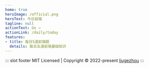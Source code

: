 ```yaml
---
home: true
heroImage: /official.png
heroText: 今日前端
tagline: null
actionText: Go →
actionLink: /daily/today
features:
- title: 每日5道前端题
  details: 每日五道前端基础知识
---
```


::: slot footer
MIT Licensed | Copyright © 2022-present [liugezhou](https://github.com/liugezhou)
:::
<!-- <comment/> -->